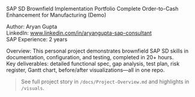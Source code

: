 SAP SD Brownfield Implementation Portfolio
Complete Order-to-Cash Enhancement for Manufacturing (Demo)

Author: Aryan Gupta  
LinkedIn: www.linkedin.com/in/aryangupta-sap-consultant  
SAP Experience: 2 years

Overview:
This personal project demonstrates brownfield SAP SD skills in documentation, configuration, and testing, completed in 20+ hours.  
Key deliverables: detailed functional spec, gap analysis, test plan, risk register, Gantt chart, before/after visualizations—all in one repo.

> See full project story in `/docs/Project-Overview.md` and highlights in `/visuals`.
